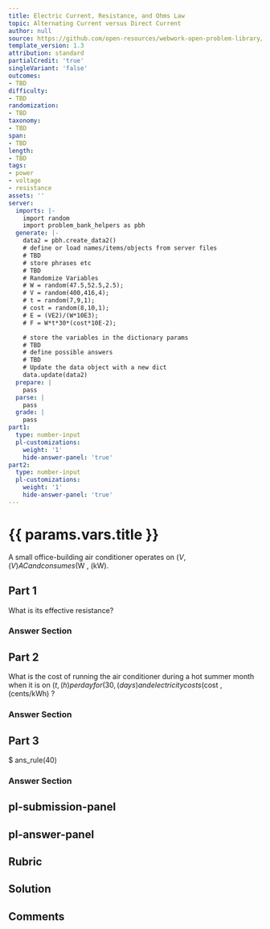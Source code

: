 ```yaml
---
title: Electric Current, Resistance, and Ohms Law
topic: Alternating Current versus Direct Current
author: null
source: https://github.com/open-resources/webwork-open-problem-library/tree/master/Contrib/BrockPhysics/College_Physics_Urone/20.Electric_Current/20-05.Alternating_Current_versus_Direct_Current/NU_U17_20_05_007.pg
template_version: 1.3
attribution: standard
partialCredit: 'true'
singleVariant: 'false'
outcomes:
- TBD
difficulty:
- TBD
randomization:
- TBD
taxonomy:
- TBD
span:
- TBD
length:
- TBD
tags:
- power
- voltage
- resistance
assets: ''
server:
  imports: |-
    import random
    import problem_bank_helpers as pbh
  generate: |-
    data2 = pbh.create_data2()
    # define or load names/items/objects from server files
    # TBD
    # store phrases etc
    # TBD
    # Randomize Variables
    # W = random(47.5,52.5,2.5);
    # V = random(400,416,4);
    # t = random(7,9,1);
    # cost = random(8,10,1);
    # E = (VE2)/(W*10E3);
    # F = W*t*30*(cost*10E-2);

    # store the variables in the dictionary params
    # TBD
    # define possible answers
    # TBD
    # Update the data object with a new dict
    data.update(data2)
  prepare: |
    pass
  parse: |
    pass
  grade: |
    pass
part1:
  type: number-input
  pl-customizations:
    weight: '1'
    hide-answer-panel: 'true'
part2:
  type: number-input
  pl-customizations:
    weight: '1'
    hide-answer-panel: 'true'
---
```


# {{ params.vars.title }} 


A small office-building air conditioner operates on ($V , (V) AC and consumes ($W , (kW).

## Part 1 
What is its effective resistance? 


 ### Answer Section

## Part 2 
What is the cost of running the air conditioner during a hot summer month when it is on ($t , (h) per day for (30 , (days) and electricity costs ($cost , (cents/kWh) ? 


 ### Answer Section

## Part 3 
$ ans_rule(40) 


 ### Answer Section


## pl-submission-panel 


## pl-answer-panel 


## Rubric 


## Solution 


## Comments 


